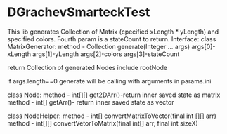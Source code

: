 # DGrachevSmarteckTest
This lib generates Collection of Matrix (cpecified xLength * yLength) and specified colors.
Fourth param is a stateCount to return.
Interface:
class MatrixGenerator:
  method - Collection<Node> generate(Integer ... args)
  args[0]-xLength
  args[1]-yLength
  args[2]-colors
  args[3]-stateCount
  
  return Collection of generated Nodes include rootNode
  
  if args.length==0 generate will be calling with arguments in params.ini
  
  class Node:
    method - int[][] get2DArr()-return inner saved state as matrix
    method - int[] getArr()- return inner saved state as vector
    
  class NodeHelper:
    method - int[] convertMatrixToVector(final int [][] arr)
    method - int[][] convertVetorToMatrix(final int[] arr, final int sizeX)
